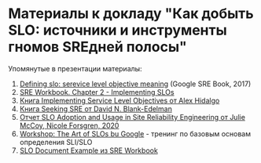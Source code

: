 # Материалы к докладу "Как добыть SLO: источники и инструменты гномов SREдней полосы"

Упомянутые в презентации материалы:
1. [Defining slo: serevice level objective meaning](https://sre.google/sre-book/service-level-objectives/) (Google SRE Book, 2017)
2. [SRE Workbook. Chapter 2 - Implementing SLOs](https://sre.google/workbook/implementing-slos/)
3. [Книга Implementing Service Level Objectives от Alex Hidalgo](https://www.oreilly.com/library/view/implementing-service-level/9781492076803/)
4. [Книга Seeking SRE от David N. Blank-Edelman](https://www.oreilly.com/library/view/seeking-sre/9781491978856/)
5. [Отчет SLO Adoption and Usage in Site Reliability Engineering от Julie McCoy, Nicole Forsgren, 2020](https://sre.google/resources/practices-and-processes/slo-adoption-and-usage/)
6. [Workshop: The Art of SLOs bu Google](https://sre.google/resources/practices-and-processes/art-of-slos/) - тренинг по базовым основам определения SLI/SLO
7. [SLO Document Example из SRE Workbook](https://sre.google/workbook/slo-document/)
